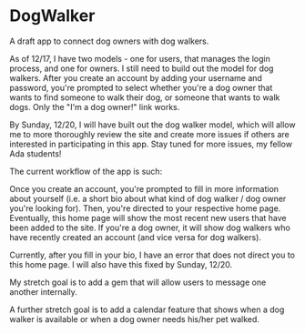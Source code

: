 # DogWalker
A draft app to connect dog owners with dog walkers.

As of 12/17, I have two models - one for users, that manages the login process, and one for owners. I still need to build out the model for dog walkers. After you create an account by adding your username and password, you're prompted to select whether you're a dog owner that wants to find someone to walk their dog, or someone that wants to walk dogs. Only the "I'm a dog owner!" link works.

By Sunday, 12/20, I will have built out the dog walker model, which will allow me to more thoroughly review the site and create more issues if others are interested in participating in this app. Stay tuned for more issues, my fellow Ada students!

The current workflow of the app is such:

Once you create an account, you're prompted to fill in more information about yourself (i.e. a short bio about what kind of dog walker / dog owner you're looking for). Then, you're directed to your respective home page. Eventually, this home page will show the most recent new users that have been added to the site. If you're a dog owner, it will show dog walkers who have recently created an account (and vice versa for dog walkers).

Currently, after you fill in your bio, I have an error that does not direct you to this home page. I will also have this fixed by Sunday, 12/20. 

My stretch goal is to add a gem that will allow users to message one another internally.

A further stretch goal is to add a calendar feature that shows when a dog walker is available or when a dog owner needs his/her pet walked.
